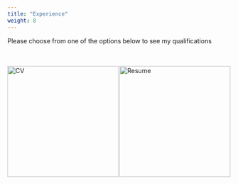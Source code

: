```yaml
---
title: "Experience"
weight: 8
---
```


<style type="text/css">

.holder {
    width: 100%;
    display: flex;
    overflow:hidden;
}

.left, .right{
    width:50%;
    height:inherit;
    float:left;
}

</style>

Please choose from one of the options below to see my qualifications
<br>
<br>
<br>

<div class="holder">

<div class="left">
<a href='/work/cv.html' target='_blank'><img src='/img/logos/cv.png' alt='CV' width='250'></a>
</div>

<div class="right">
<a href='/work/resume.html' target='_blank'><img src='/img/logos/resume.png' alt='Resume' width='250'></a>
</div>

</div>
